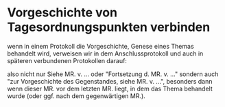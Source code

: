 # Vorgeschichte von Tagesordnungspunkten verbinden

wenn in einem Protokoll die Vorgeschichte, Genese eines Themas behandelt wird, verweisen wir in dem Anschlussprotokoll
und auch in späteren verbundenen Protokollen darauf:

also nicht nur Siehe MR. v. ... oder "Fortsetzung d. MR. v. ..." sondern auch "zur Vorgeschichte des Gegenstandes, siehe MR. v. ...",
besonders dann wenn dieser MR. vor dem letzten MR. liegt, in dem das Thema behandelt wurde (oder ggf. nach dem gegenwärtigen MR.).
